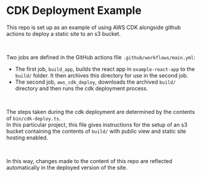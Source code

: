 # CDK Deployment Example

This repo is set up as an example of using AWS CDK alongside github actions to deploy a static site to an s3 bucket. 

</br>

Two jobs are defined in the GitHub actions file `.github/workflows/main.yml`:
- The first job, `build_app`, builds the react app in `example-react-app` to the `build/` folder. It then archives this directory for use in the second job.
- The second job, `aws_cdk_deploy`, downloads the archived `build/` directory and then runs the cdk deployment process.

</br>

The steps taken during the cdk deployment are determined by the contents of `bin/cdk-deploy.ts`.</br>
In this particular project, this file gives instructions for the setup of an s3 bucket containing the contents of `build/` with public view and static site hosting enabled. 

</br>

In this way, changes made to the content of this repo are reflected automatically in the deployed version of the site.
